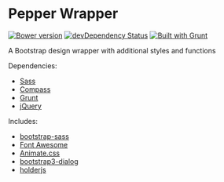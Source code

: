 Pepper Wrapper
======

[![Bower version](https://badge.fury.io/bo/pepper-wrapper.svg)](http://badge.fury.io/bo/pepper-wrapper)
[![devDependency Status](https://david-dm.org/wuifdesign/pepper-wrapper/dev-status.svg)](https://david-dm.org/wuifdesign/pepper-wrapper#info=devDependencies)
[![Built with Grunt](https://cdn.gruntjs.com/builtwith.png)](http://gruntjs.com/)

A Bootstrap design wrapper with additional styles and functions

Dependencies:
- <a href="https://github.com/nex3/sass" target="_blank">Sass</a>
- <a href="https://github.com/chriseppstein/compass" target="_blank">Compass</a>
- <a href="https://github.com/gruntjs/grunt" target="_blank">Grunt</a>
- <a href="http://jquery.com/" target="_blank">jQuery</a>

Includes:
- <a href="https://github.com/twbs/bootstrap-sass" target="_blank">bootstrap-sass</a>
- <a href="http://fortawesome.github.io/Font-Awesome/" target="_blank">Font Awesome</a>
- <a href="https://github.com/daneden/animate.css" target="_blank">Animate.css</a>
- <a href="http://nakupanda.github.io/bootstrap3-dialog/" target="_blank">bootstrap3-dialog</a>
- <a href="http://imsky.github.io/holder/" target="_blank">holderjs</a>
